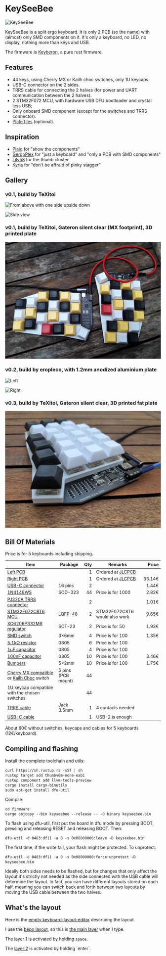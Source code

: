 # KeySeeBee

![KeySeeBee](images/keyseebee.jpg)

KeySeeBee is a split ergo keyboard. It is only 2 PCB (so the name)
with (almost) only SMD components on it. It's only a keyboard, no LED,
no display, nothing more than keys and USB.

The firmware is [Keyberon](https://github.com/TeXitoi/keyberon), a
pure rust firmware.

## Features

 * 44 keys, using Cherry MX or Kailh choc switches, only 1U keycaps.
 * USB-C connector on the 2 sides.
 * TRRS cable for connecting the 2 halves (for power and UART communication between the 2 halves).
 * 2 STM32F072 MCU, with hardware USB DFU bootloader and crystal less USB;
 * Only onboard SMD component (except for the switches and TRRS
   connector).
 * [Plate files](cad/) (optional).

## Inspiration

 * [Plaid](https://github.com/hsgw/plaid) for "show the components"
 * [GergoPlex](https://www.gboards.ca/product/gergoplex) for "just a keyboard" and "only a PCB with SMD components"
 * [Lily58](https://github.com/kata0510/Lily58) for the thumb cluster
 * [Kyria](https://blog.splitkb.com/blog/introducing-the-kyria) for
   "don't be affraid of pinky stagger"

## Gallery

### v0.1, build by TeXitoi

![From above with one side upside down](images/above-with-back.jpg)

![Side view](images/side-view.jpg)

### v0.1, build by TeXitoi, Gateron silent clear (MX footprint), 3D printed plate

![From above](images/mx-and-plate.jpg)

### v0.2, build by eropleco, with 1.2mm anodized aluminium plate

![Left](images/eropleco-left.jpg)

![Right](images/eropleco-right.jpg)

### v0.3, build by TeXitoi, Gateron silent clear, 3D printed fat plate

![Side view](images/fat-plate.jpg)

## Bill Of Materials

Price is for 5 keyboards including shipping.

|Item                                                                      |Package|Qty|Remarks                                |Price |
|--------------------------------------------------------------------------|-------|--:|---------------------------------------|-----:|
|[Left PCB](pcb/gerbers/)                                                  |       |  1|Ordered at [JLCPCB](https://jlcpcb.com)|      |
|[Right PCB](pcb/gerbers/)                                                 |       |  1|Ordered at [JLCPCB](https://jlcpcb.com)|33.14€|
|[USB-C connector](https://www.aliexpress.com/item/33056042016.html)       |16 pins|  2|                                       | 1.44€|
|[1N4148WS](https://www.aliexpress.com/item/32774043752.html)              |SOD-323| 44|Price is for 1000                      | 2.82€|
|[PJ320A TRRS connector](https://www.aliexpress.com/item/4000661212458.html)|      |  2|                                       | 1.01€|
|[STM32F072CBT6 MCU](https://www.aliexpress.com/item/1005002841528809.html)|LQFP-48|  2|STM32F072C8T6 would also work          | 9.65€|
|[XC6206P332MR regulator](https://www.aliexpress.com/item/33015891307.html)|SOT-23 |  2|Price is for 50                        | 1.93€|
|[SMD switch](https://www.aliexpress.com/item/32914876022.html)            | 3×6mm |  4|Price is for 100                       | 1.35€|
|[5.1kΩ resistor](https://www.aliexpress.com/item/32865947306.html)        | 0805  |  6|Price is for 100                       |      |
|[1µF capacitor](https://www.aliexpress.com/item/32964553793.html)         | 0805  |  4|Price is for 100                       |      |
|[100nF capacitor](https://www.aliexpress.com/item/32964553793.html)       | 0805  | 10|Price is for 100                       | 3.46€|
|[Bumpers](https://www.aliexpress.com/item/32289191938.html)               | 5×2mm | 10|Price is for 100                       | 1.75€|
|[Cherry MX compatible](https://www.aliexpress.com/item/32836368723.html) or [Kailh Choc](https://www.aliexpress.com/item/4000907409650.html) switch|5 pins (PCB mount)|44| | |
|1U keycap compatible with the chosen switches                             |       | 44|                                       |      |
|[TRRS cable](https://www.aliexpress.com/item/32809573546.html)         |Jack 3.5mm|  1|4 contacts needed                      |      |
|[USB-C cable](https://www.aliexpress.com/item/4000058245275.html)         |       |  1|USB-2 is enough                        |      |

About 60€ without switches, keycaps and cables for 5 keyboards
(12€/keyboard).

## Compiling and flashing

Install the complete toolchain and utils:

```shell
curl https://sh.rustup.rs -sSf | sh
rustup target add thumbv6m-none-eabi
rustup component add llvm-tools-preview
cargo install cargo-binutils
sudo apt-get install dfu-util
```

Compile:

```shell
cd firmware
cargo objcopy --bin keyseebee --release -- -O binary keyseebee.bin
```

To flash using dfu-util, first put the board in dfu mode by pressing
BOOT, pressing and releasing RESET and releasing BOOT. Then:

```shell
dfu-util -d 0483:df11 -a 0 -s 0x08000000:leave -D keyseebee.bin
```

The first time, if the write fail, your flash might be protected. To
unprotect:

```shell
dfu-util -d 0483:df11 -a 0 -s 0x08000000:force:unprotect -D keyseebee.bin
```

Ideally both sides needs to be flashed, but for changes that only affect the layout it's strictly not needed as the side connected with the USB cable will determine the layout. In fact, you can have different layouts stored on each half, meaning you can switch back and forth between two layouts by moving the USB cable between the two halves.

## What's the layout

Here is the [empty keyboard-layout-editor](http://www.keyboard-layout-editor.com/##@_name=Keyseebee%3B&@_y:0.35&x:3&sm=cherry&a:7&f:4%3B&=&_x:9%3B&=%3B&@_y:-0.85&x:2%3B&=&_x:1%3B&=&_x:7%3B&=&_x:1%3B&=%3B&@_y:-0.875&x:5%3B&=&_x:5%3B&=%3B&@_y:-0.625&x:1%3B&=&_x:13%3B&=%3B&@_y:-0.8500000000000001%3B&=&_x:15&f:3%3B&=%3B&@_y:-0.8&x:3&f:4%3B&=&_x:9%3B&=%3B&@_y:-0.8500000000000001&x:2%3B&=&_x:1%3B&=&_x:7%3B&=&_x:1%3B&=%3B&@_y:-0.875&x:5%3B&=&_x:5%3B&=%3B&@_y:-0.625&x:1%3B&=&_x:13%3B&=%3B&@_y:-0.8500000000000001%3B&=&_x:15&f:3%3B&=%3B&@_y:-0.7999999999999998&x:3&f:4%3B&=&_x:9%3B&=%3B&@_y:-0.8500000000000001&x:2%3B&=&_x:1%3B&=&_x:7%3B&=&_x:1%3B&=%3B&@_y:-0.875&x:5%3B&=&_x:5%3B&=%3B&@_y:-0.625&x:1%3B&=&_x:13%3B&=%3B&@_y:-0.8500000000000001%3B&=&_x:15&f:3%3B&=%3B&@_y:-0.6499999999999999&x:2.5&f:4%3B&=&_x:10%3B&=%3B&@_rx:4&ry:8.175&y:-4.675&x:-0.5%3B&=%3B&@_y:-0.875&x:0.5%3B&=%3B&@_rx:13&y:-4.675&x:-0.5%3B&=%3B&@_y:-0.875&x:-1.5%3B&=%3B&@_r:30&rx:4&y:-4.825&x:-0.5&f:3%3B&=%3B&@_r:-30&rx:13&y:-4.825&x:-0.5%3B&=) describing the layout.

I use the [bépo layout](https://bepo.fr), so this is [the main layer](http://www.keyboard-layout-editor.com/##@_name=keyseebee%20B%C3%A9po%3B&@_y:0.35&x:3&sm=cherry&f:4%3B&=%0A%0A%0A%2F&%0A%0A%0AP&_x:9%3B&=%0A%0A%0A%C3%B0%0A%0A%0AD%3B&@_y:-0.8500000000000001&x:2&a:6%3B&=%C3%89&_x:1&a:4%3B&=%0A%0A%0A%C5%93%0A%0A%0AO&_x:7&a:6%3B&=V&_x:1%3B&=L%3B&@_y:-0.875&x:5%3B&=%C3%88&_x:5&a:4%3B&=!%0A%5E%3B&@_y:-0.625&x:1%3B&=%0A%0A%0A%7C%0A%0A%0AB&_x:13%3B&=%0A%0A%0A%C4%B3%0A%0A%0AJ%3B&@_y:-0.8500000000000001&a:6%3B&=Tab&_x:15&a:4&f:3%3B&=%0A%0A%0A%C9%99%0A%0A%0AZ%3B&@_y:-0.7999999999999998&x:3&a:6&f:4%3B&=I&_x:9&a:4%3B&=%0A%0A%0A%C3%9F%0A%0A%0AS%3B&@_y:-0.8500000000000001&x:2%3B&=%0A%0A%0A%C3%B9%0A%0A%0AU&_x:1%3B&=%0A%0A%0A%E2%82%AC%0A%0A%0AE&_x:7%3B&=%0A%0A%0A%C3%BE%0A%0A%0AT&_x:1%3B&=%0A%0A%0A%C2%AE%0A%0A%0AR%3B&@_y:-0.875&x:5%3B&=%2F%3B%0A,%0A%0A%E2%80%99&_x:5%3B&=%0A%0A%0A%C2%A9%0A%0A%0AC%3B&@_y:-0.625&x:1%3B&=%0A%0A%0A%C3%A6%0A%0A%0AA&_x:13&a:6%3B&=N%3B&@_y:-0.8500000000000001%3B&=W&_x:15&f:3%3B&=M%3B&@_y:-0.7999999999999998&x:3&a:4&f:4%3B&=%0A%0A%0A%7D%0A%0A%0AX&_x:9&a:6%3B&=G%3B&@_y:-0.8500000000000001&x:2&a:4%3B&=%0A%0A%0A%7D%0A%0A%0AY&_x:1%3B&=%2F:%0A.%0A%0A%E2%80%A6&_x:7&a:6%3B&=Q&_x:1%3B&=H%3B&@_y:-0.875&x:5&a:4%3B&=%0A%0A%0A~%0A%0A%0AK&_x:5%3B&=%3F%0A'%3B&@_y:-0.625&x:1%3B&=%0A%0A%0A%5C%0A%0A%0A%C3%80&_x:13%3B&=%0A%0A%0A%E2%80%A0%0A%0A%0AF%3B&@_y:-0.8500000000000001%3B&=%60%0A%25&_x:15&a:6&f:3%3B&=%C3%87%3B&@_y:-0.6500000000000004&x:2.5&f:4%3B&=GUI&_x:10%3B&=%E2%8C%AB%3B&@_rx:4&ry:8.175&y:-4.675000000000001&x:-0.5%3B&=Alt%3B&@_y:-0.875&x:0.5&a:0%3B&=nbsp%0A%E2%90%A3%0A%0A%2F_%0Alayer%201%3B&@_rx:13&y:-4.675000000000001&x:-0.5&a:6%3B&=AltGr%3B&@_y:-0.875&x:-1.5&a:2%3B&=%E2%8F%8E%0A%0A%0A%0Alayer%202%3B&@_r:30&rx:4&y:-4.825000000000001&x:-0.5&a:6&f:3%3B&=Ctrl%3B&@_r:-30&rx:13&y:-4.825000000000001&x:-0.5%3B&=%E2%87%A7) when I type.

The [layer 1](http://www.keyboard-layout-editor.com/##@_name=Keyseebee%20layer%201%3B&@_y:0.35&x:3&sm=cherry&f:4%3B&=%0AScr.%0A%0A%0A%0A%0APr.&_x:9&a:7%3B&=Del.%3B&@_y:-0.85&x:2&a:4%3B&=%0ALock%0A%0A%0A%0A%0ANum.&_x:1&a:7%3B&=&_x:7%3B&=%E2%8C%AB&_x:1%3B&=%3B&@_y:-0.875&x:5%3B&=&_x:5%3B&=%3B&@_y:-0.625&x:1%3B&=Break.&_x:13%3B&=%3B&@_y:-0.8500000000000001%3B&=&_x:15&f:3%3B&=%3B&@_y:-0.8&x:3&a:6&f:4%3B&=Ins.%0A%0A%0A%0ACtrl&_x:9&a:7%3B&=%E2%96%B2%3B&@_y:-0.8500000000000001&x:2%3B&=Alt&_x:1&a:6%3B&=Esc.%0A%0A%0A%0A%E2%87%A7&_x:7&a:7%3B&=%E2%97%84&_x:1%3B&=%E2%96%BC%3B&@_y:-0.875&x:5%3B&=&_x:5&a:5%3B&=%0ALock%0A%0A%0A%0A%0ACaps%3B&@_y:-0.625&x:1&a:7%3B&=&_x:13%3B&=%E2%96%BA%3B&@_y:-0.8500000000000001%3B&=&_x:15&f:3%3B&=%3B&@_y:-0.7999999999999998&x:3&a:6&f:4%3B&=Copy&_x:9&a:7%3B&=%E2%87%9E%3B&@_y:-0.8500000000000001&x:2&a:6%3B&=Cut&_x:1%3B&=Paste&_x:7&a:7%3B&=%E2%87%B1&_x:1%3B&=%E2%87%9F%3B&@_y:-0.875&x:5%3B&=&_x:5%3B&=%3B&@_y:-0.625&x:1&a:6%3B&=Undo&_x:13&a:7%3B&=%E2%87%B2%3B&@_y:-0.8500000000000001%3B&=&_x:15&f:3%3B&=%3B&@_y:-0.6499999999999999&x:2.5&f:4%3B&=&_x:10%3B&=%3B&@_rx:4&ry:8.175&y:-4.675&x:-0.5%3B&=%3B&@_y:-0.875&x:0.5%3B&=%3B&@_rx:13&y:-4.675&x:-0.5%3B&=%3B&@_y:-0.875&x:-1.5%3B&=%3B&@_r:30&rx:4&y:-4.825&x:-0.5&f:3%3B&=%3B&@_r:-30&rx:13&y:-4.825&x:-0.5%3B&=) is activated by holding `space`.

The [layer 2](http://www.keyboard-layout-editor.com/##@_name=keyseebee%20layer%202%3B&@_y:0.35&x:3&sm=cherry&a:7&f:4%3B&=3&_x:9%3B&=8%3B&@_y:-0.85&x:2%3B&=2&_x:1%3B&=4&_x:7%3B&=7&_x:1%3B&=9%3B&@_y:-0.875&x:5%3B&=5&_x:5%3B&=6%3B&@_y:-0.625&x:1%3B&=1&_x:13%3B&=0%3B&@_y:-0.8500000000000001%3B&=%23&_x:15&f:3%3B&=%C2%B0%3B&@_y:-0.8&x:3&f:4%3B&=%C2%BB&_x:9%3B&=-%3B&@_y:-0.8500000000000001&x:2%3B&=%C2%AB&_x:1%3B&=(&_x:7%3B&=+&_x:1%3B&=%2F%2F%3B&@_y:-0.875&x:5%3B&=)&_x:5%3B&=%2F@%3B&@_y:-0.625&x:1%3B&=%22&_x:13%3B&=*%3B&@_y:-0.8500000000000001%3B&=$&_x:15&f:3%3B&=%2F=%3B&@_y:-0.7999999999999998&x:3&f:4%3B&=%3E&_x:9%3B&=%E2%88%92%3B&@_y:-0.8500000000000001&x:2%3B&=%3C&_x:1%3B&=%5B&_x:7%3B&=%C2%B1&_x:1%3B&=%C3%B7%3B&@_y:-0.875&x:5%3B&=%5D&_x:5%3B&=%5E%3B&@_y:-0.625&x:1%3B&=%E2%80%94&_x:13%3B&=%C3%97%3B&@_y:-0.8500000000000001%3B&=%E2%80%93&_x:15&f:3%3B&=%E2%89%A0%3B&@_y:-0.6499999999999999&x:2.5&f:4%3B&=&_x:10%3B&=%3B&@_rx:4&ry:8.175&y:-4.675&x:-0.5%3B&=%3B&@_y:-0.875&x:0.5%3B&=%3B&@_rx:13&y:-4.675&x:-0.5%3B&=%3B&@_y:-0.875&x:-1.5%3B&=%3B&@_r:30&rx:4&y:-4.825&x:-0.5&f:3%3B&=%3B&@_r:-30&rx:13&y:-4.825&x:-0.5%3B&=) is activated by holding `enter`.
